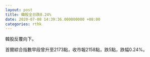 ```yaml
---
layout: post
title: 韓股全日跌0.24%
date: 2020-07-08 14:39:36.000000000 +08:00
categories: rthk
---
```


韓股反覆向下。

首爾綜合指數早段曾升至2173點，收市報2158點，跌5點，跌幅0.24%。
